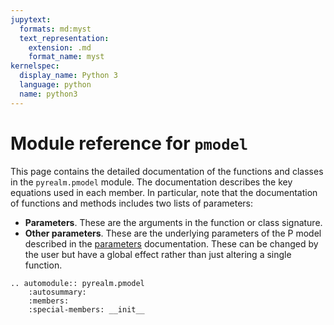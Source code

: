 ```yaml
---
jupytext:
  formats: md:myst
  text_representation:
    extension: .md
    format_name: myst
kernelspec:
  display_name: Python 3
  language: python
  name: python3
---
```


# Module reference for `pmodel`

This page contains the detailed documentation of the functions and classes in the `pyrealm.pmodel` module. The documentation describes the key equations used in each member. In particular, note that the documentation of functions and methods includes two lists of parameters:

* **Parameters**. These are the arguments in the function or class signature.
* **Other parameters**. These are the underlying parameters of the P model described in the [parameters](../params) documentation. These can be changed by the user but have a global effect rather than just altering a single function.


```{eval-rst}
.. automodule:: pyrealm.pmodel
    :autosummary:
    :members:
    :special-members: __init__

```